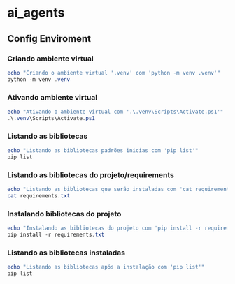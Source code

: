 # ai_agents


## Config Enviroment
### Criando ambiente virtual
```powershell
echo "Criando o ambiente virtual '.venv' com 'python -m venv .venv'"
python -m venv .venv
```

### Ativando ambiente virtual
```powershell
echo "Ativando o ambiente virtual com '.\.venv\Scripts\Activate.ps1'"
.\.venv\Scripts\Activate.ps1
```

### Listando as bibliotecas
```powershell
echo "Listando as bibliotecas padrões inicias com 'pip list'"
pip list
```

### Listando as bibliotecas do projeto/requirements
```powershell
echo "Listando as bibliotecas que serão instaladas com 'cat requirements.txt'"
cat requirements.txt
```

### Instalando bibliotecas do projeto
```powershell
echo "Instalando as bibliotecas do projeto com 'pip install -r requirements.txt'"
pip install -r requirements.txt
```

### Listando as bibliotecas instaladas
```powershell
echo "Listando as bibliotecas após a instalação com 'pip list'"
pip list
```